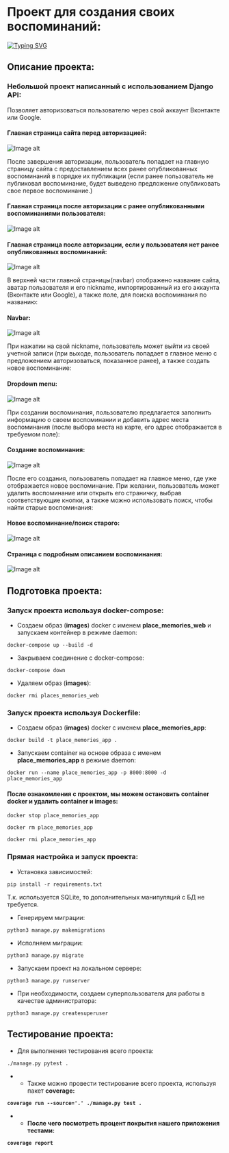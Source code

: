 # Проект для создания своих воспоминаний:
[![Typing SVG](https://readme-typing-svg.herokuapp.com?color=%2336BCF7&lines=My+Place+Memories)](https://git.io/typing-svg)
## Описание проекта:
### Небольшой проект написанный с использованием Django API:
Позволяет авторизоваться пользователю через свой аккаунт
Вконтакте или Google.
#### Главная страница сайта перед авторизацией:
![Image alt](https://github.com/ChasDig/YourPlacesRemember/blob/master/readme_images/1.png)

После завершения авторизации, пользователь попадает на главную страницу сайта с предоставлением всех ранее
опубликованных воспоминаний в порядке их публикации (если ранее пользователь не публиковал воспоминание, будет выведено предложение
опубликовать свое первое воспоминание.)
#### Главная страница после авторизации с ранее опубликованными воспоминаниями пользователя:
![Image alt](https://github.com/ChasDig/YourPlacesRemember/blob/master/readme_images/2.png)

#### Главная страница после авторизации, если у пользователя нет ранее опубликованных воспоминаний:
![Image alt](https://github.com/ChasDig/YourPlacesRemember/blob/master/readme_images/3.png)

В верхней части главной страницы(navbar) отображено название сайта, аватар пользователя и его nickname, импортированный из его аккаунта
(Вконтакте или Google), а также поле, для поиска воспоминания по названию:
#### Navbar:
![Image alt](https://github.com/ChasDig/YourPlacesRemember/blob/master/readme_images/4.png)

При нажатии на свой nickname, пользователь может выйти из своей учетной записи (при выходе, пользователь попадает
в главное меню с предложением авторизоваться, показанное ранее), а также создать новое воспоминание:
#### Dropdown menu:
![Image alt](https://github.com/ChasDig/YourPlacesRemember/blob/master/readme_images/5.png)

При создании воспоминания, пользователю предлагается заполнить информацию о своем воспоминании и добавить адрес места
воспоминания (после выбора места на карте, его адрес отображается в требуемом поле):
#### Создание воспоминания:
![Image alt](https://github.com/ChasDig/YourPlacesRemember/blob/master/readme_images/6.png)

После его создания, пользователь попадает на главное меню, где уже отображается новое воспоминание. При желании,
пользователь может удалить воспоминание или открыть его страничку, выбрав соответствующие кнопки, а также можно использовать поиск, чтобы найти старые воспоминания:
#### Новое воспоминание/поиск старого:
![Image alt](https://github.com/ChasDig/YourPlacesRemember/blob/master/readme_images/7.png)

#### Страница с подробным описанием воспоминания:
![Image alt](https://github.com/ChasDig/YourPlacesRemember/blob/master/readme_images/8.png)

## Подготовка проекта:

### Запуск проекта используя docker-compose:
- Создаем образ (<b>images</b>) docker с именем <b>place_memories_web</b> и запускаем контейнер
в режиме daemon:
```shell
docker-compose up --build -d
```
- Закрываем соединение с docker-compose:
```shell
docker-compose down
```
- Удаляем образ (<b>images</b>):
```shell
docker rmi places_memories_web
```

### Запуск проекта используя Dockerfile:
- Создаем образ (<b>images</b>) docker с именем <b>place_memories_app</b>:
```shell
docker build -t place_memories_app .
```
- Запускаем container на основе образа с именем <b>place_memories_app</b> в режиме daemon:
```shell
docker run --name place_memories_app -p 8000:8000 -d place_memories_app
```

#### После ознакомления с проектом, мы можем остановить container docker и удалить container и images:
```shell
docker stop place_memories_app
```
```shell
docker rm place_memories_app
```
```shell
docker rmi place_memories_app
```

### Прямая настройка и запуск проекта:
- Установка зависимостей:
```shell
pip install -r requirements.txt
```
Т.к. используется SQLite, то дополнительных манипуляций с БД не требуется.
- Генерируем миграции:
```shell
python3 manage.py makemigrations
```
- Исполняем миграции:
```shell
python3 manage.py migrate
```
- Запускаем проект на локальном сервере:
```shell
python3 manage.py runserver
```
- При необходимости, создаем суперпользователя для работы в качестве администратора:
```shell
python3 manage.py createsuperuser
```
## Тестирование проекта:
- Для выполнения тестирования всего проекта:
```shell
./manage.py pytest .
```
- - Также можно провести тестирование всего проекта, используя пакет <b>coverage<b>:
```shell
coverage run --source='.' ./manage.py test . 
```
- - После чего посмотреть процент покрытия нашего приложения тестами:
```shell
coverage report
```

